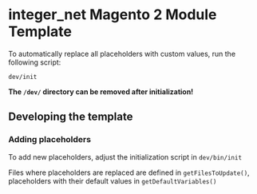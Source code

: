 # integer_net Magento 2 Module Template

To automatically replace all placeholders with custom values, run the following script:

```
dev/init
```

**The `/dev/` directory can be removed after initialization!**

## Developing the template

### Adding placeholders

To add new placeholders, adjust the initialization script in `dev/bin/init`

Files where placeholders are replaced are defined in `getFilesToUpdate()`, placeholders with their default values in `getDefaultVariables()`
